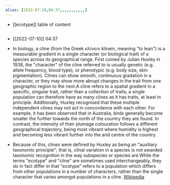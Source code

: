 ```yaml
---
alias: [2022-07-10,04:37,,,,,,,,,,,]
---
```

- [[ecotype]]
table of content
```toc
```

- [[2022-07-10]] 04:37
- In biology, a cline (from the Greek κλίνειν klinein, meaning "to lean") is a measurable gradient in a single character (or biological trait) of a species across its geographical range. First coined by Julian Huxley in 1938, the "character" of the cline referred to is usually genetic (e.g. allele frequency, blood type), or phenotypic (e.g. body size, skin pigmentation). Clines can show smooth, continuous gradation in a character, or they may show more abrupt changes in the trait from one geographic region to the next.A cline refers to a spatial gradient in a specific, singular trait, rather than a collection of traits; a single population can therefore have as many clines as it has traits, at least in principle. Additionally, Huxley recognised that these multiple independent clines may not act in concordance with each other. For example, it has been observed that in Australia, birds generally become smaller the further towards the north of the country they are found. In contrast, the intensity of their plumage colouration follows a different geographical trajectory, being most vibrant where humidity is highest and becoming less vibrant further into the arid centre of the country.  

- Because of this, clines were defined by Huxley as being an "auxiliary taxonomic principle"; that is, clinal variation in a species is not awarded taxonomic recognition in the way subspecies or species are.While the terms "ecotype" and "cline" are sometimes used interchangeably, they do in fact differ in that "ecotype" refers to a population which differs from other populations in a number of characters, rather than the single character that varies amongst populations in a cline.
[Wikipedia](https://en.wikipedia.org/wiki/Cline%20(biology))